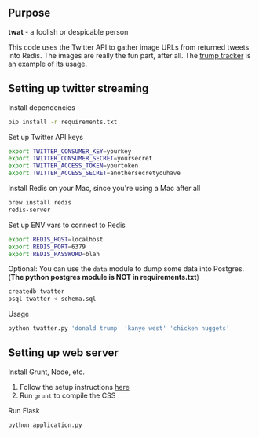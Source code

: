## Purpose

**twat** - a foolish or despicable person

This code uses the Twitter API to gather image URLs from returned tweets into Redis. The images are really the fun part, after all. The [trump tracker](http://trumptracker.travisofthenorth.com/) is an example of its usage.

## Setting up twitter streaming

Install dependencies

```bash
pip install -r requirements.txt
```

Set up Twitter API keys

```bash
export TWITTER_CONSUMER_KEY=yourkey
export TWITTER_CONSUMER_SECRET=yoursecret
export TWITTER_ACCESS_TOKEN=yourtoken
export TWITTER_ACCESS_SECRET=anothersecretyouhave
```

Install Redis on your Mac, since you're using a Mac after all

```bash
brew install redis
redis-server
```

Set up ENV vars to connect to Redis

```bash
export REDIS_HOST=localhost
export REDIS_PORT=6379
export REDIS_PASSWORD=blah
```

Optional: You can use the `data` module to dump some data into Postgres. (**The python postgres module is NOT in requirements.txt**)

```bash
createdb twatter
psql twatter < schema.sql
```

Usage

```bash
python twatter.py 'donald trump' 'kanye west' 'chicken nuggets'
```

## Setting up web server

Install Grunt, Node, etc.

1. Follow the setup instructions [here](https://github.com/peterramsing/lost/wiki/Installation#grunt)
2. Run `grunt` to compile the CSS

Run Flask

```bash
python application.py
```
